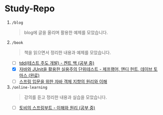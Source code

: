 # Study-Repo
1. <code>/blog</code>
   > blog에 글을 올리며 활용한 예제를 모았습니다.
2. <code>/book</code>
   > 책을 읽으면서 정리한 내용과 예제를 모았습니다. 
   - [ ] [tdd(테스트 주도 개발) - 켄트 백 (공부 중)](./book/test-driven-development/README.md)
   - [x] [자바와 JUnit을 활용한 실용주의 단위테스트 - 제프랭어, 앤디 헌트, 데이브 토마스 (완료)](./book/pragmatic-unit-testing/README.md)
   - [ ] [스프링 입문을 위한 자바 객체 지향의 원리와 이해](./book/oop-for-springintro/README.md)
3. <code>/online-learning</code>
   > 강의를 듣고 정리한 내용과 실습을 모았습니다.
   - [ ] [토비의 스프링부트 - 이해와 원리 (공부 중)](./online-learning/helloboot/README.md)

